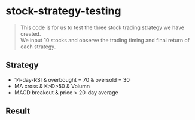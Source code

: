 # stock-strategy-testing

> This code is for us to test the three stock trading strategy we have created.   
> We input 10 stocks and observe the trading timing and final return of each strategy.

## Strategy

- 14-day-RSI & overbought = 70 & oversold = 30
- MA cross & K>D>50 & Volumn
- MACD breakout & price > 20-day average

## Result

